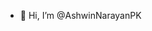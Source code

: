 - 👋 Hi, I’m @AshwinNarayanPK



<!---
AshwinNarayanPK/AshwinNarayanPK is a ✨ special ✨ repository because its `README.md` (this file) appears on your GitHub profile.
You can click the Preview link to take a look at your changes.
--->
